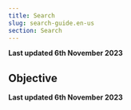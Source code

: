 ```yaml
---
title: Search
slug: search-guide.en-us
section: Search
---
```


**Last updated 6th November 2023**



## Objective  

**Last updated 6th November 2023**

